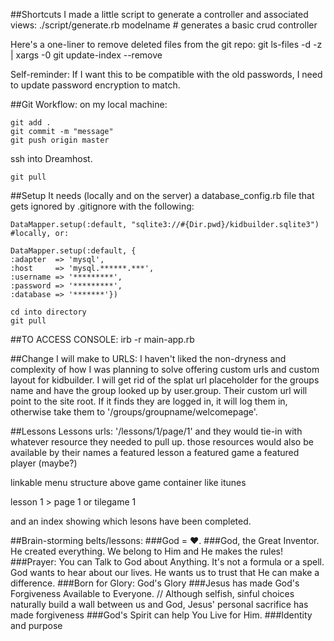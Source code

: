 ##Shortcuts
I made a little script to generate a controller and associated views:
./script/generate.rb modelname # generates a basic crud controller

Here's a one-liner to remove deleted files from the git repo:
git ls-files -d -z | xargs -0 git update-index --remove

Self-reminder: If I want this to be compatible with the old passwords, I need to update password encryption to match.

##Git Workflow:
on my local machine:
	
	git add .
	git commit -m "message"
	git push origin master

ssh into Dreamhost.

	git pull
##Setup
It needs (locally and on the server) a database_config.rb file that gets ignored by .gitignore with the following:
	
	DataMapper.setup(:default, "sqlite3://#{Dir.pwd}/kidbuilder.sqlite3") #locally, or:

	DataMapper.setup(:default, {
    :adapter  => 'mysql',
    :host     => 'mysql.******.***',
    :username => '*********',
    :password => '*********',
    :database => '*******'})

	cd into directory
	git pull

##TO ACCESS CONSOLE:
	irb -r main-app.rb

##Change I will make to URLS:
I haven't liked the non-dryness and complexity of how I was planning to solve offering custom urls and custom layout for kidbuilder. 
I will get rid of the splat url placeholder for the groups name and have the group looked up by user.group.
Their custom url will point to the site root. If it finds they are logged in, it will log them in, otherwise take them to '/groups/groupname/welcomepage'.

##Lessons
Lessons urls: '/lessons/1/page/1'
and they would tie-in with whatever resource they needed to pull up. those resources would also be available by their names
a featured lesson
a featured game
a featured player (maybe?)

linkable menu structure above game container like itunes

lesson 1 > page 1
or
tilegame 1

and an index showing which lesons have been completed.

##Brain-storming belts/lessons:
###God =  ♥.
###God, the Great Inventor.
He created everything.
We belong to Him and He makes the rules!
###Prayer: You can Talk to God about Anything.
It's not a formula or a spell. God wants to hear about our lives.
He wants us to trust that He can make a difference.
###Born for Glory: God's Glory
###Jesus has made God's Forgiveness Available to Everyone. // 
Although selfish, sinful choices naturally build a wall between us and God, Jesus' personal sacrifice has made forgiveness 
###God's Spirit can help You Live for Him.
###Identity and purpose
